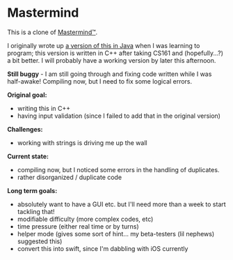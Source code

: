 # Mastermind

This is a clone of <a href="http://en.wikipedia.org/wiki/Mastermind_(board_game)">Mastermind™</a>.  

I originally wrote up <a href="https://github.com/Sheyin/Mastermind">a version of this in Java</a> when I was learning to program; this version is written in C++ after taking CS161 and (hopefully...?) a bit better.  I will probably have a working version by later this afternoon.

<b>Still buggy</b> - I am still going through and fixing code written while I was half-awake!  Compiling now, but I need to fix some logical errors.

<b>Original goal:</b>
- writing this in C++
- having input validation (since I failed to add that in the original version)
 
<b>Challenges:</b>
- working with strings is driving me up the wall

<b>Current state:</b>
- compiling now, but I noticed some errors in the handling of duplicates.
- rather disorganized / duplicate code

<b>Long term goals:</b>
- absolutely want to have a GUI etc. but I'll need more than a week to start tackling that!
- modifiable difficulty (more complex codes, etc)
- time pressure (either real time or by turns)
- helper mode (gives some sort of hint... my beta-testers (lil nephews) suggested this)
- convert this into swift, since I'm dabbling with iOS currently
